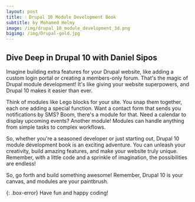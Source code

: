 ```yaml
---
layout: post
title: 💧 Drupal 10 Module Development Book
subtitle: by Mohamed Helmy
image: /img/drupal_10_module_development_3d.png
bigimg: /img/Drupal-gold.jpg
---
```


## Dive Deep in Drupal 10 with Daniel Sipos  <br/>

Imagine building extra features for your Drupal website, like adding a custom login portal or creating a members-only forum. 
That's the magic of Drupal module development! It's like giving your website superpowers, and Drupal 10 makes it easier than ever.

Think of modules like Lego blocks for your site. You snap them together, each one adding a special function. 
Want a contact form that sends you notifications by SMS? Boom, there's a module for that. 
Need a calendar to display upcoming events? Another module! Modules can handle anything from simple tasks to complex workflows.

So, whether you're a seasoned developer or just starting out, Drupal 10 module development book is an exciting adventure. 
You can unleash your creativity, build amazing features, and make your website truly unique. Remember, with a little code and a sprinkle of imagination, the possibilities are endless!

So, go forth and build something awesome! 
Remember, Drupal 10 is your canvas, and modules are your paintbrush.<br/>

{: .box-error}
Have fun and happy coding!<br/> 
